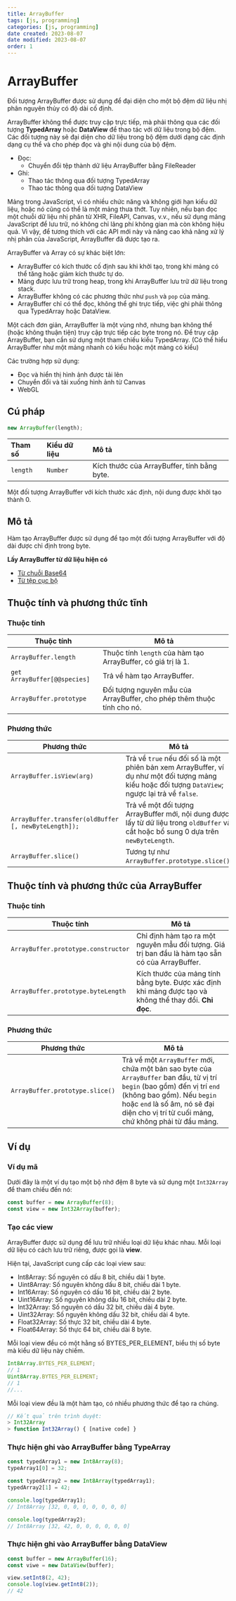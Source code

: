 ```yaml
---
title: ArrayBuffer
tags: [js, programming]
categories: [js, programming]
date created: 2023-08-07
date modified: 2023-08-07
order: 1
---
```


# ArrayBuffer

Đối tượng ArrayBuffer được sử dụng để đại diện cho một bộ đệm dữ liệu nhị phân nguyên thủy có độ dài cố định.

ArrayBuffer không thể được truy cập trực tiếp, mà phải thông qua các đối tượng **TypedArray** hoặc **DataView** để thao tác với dữ liệu trong bộ đệm. Các đối tượng này sẽ đại diện cho dữ liệu trong bộ đệm dưới dạng các định dạng cụ thể và cho phép đọc và ghi nội dung của bộ đệm.

- Đọc:
  - Chuyển đổi tệp thành dữ liệu ArrayBuffer bằng FileReader
- Ghi:
  - Thao tác thông qua đối tượng TypedArray
  - Thao tác thông qua đối tượng DataView

Mảng trong JavaScript, vì có nhiều chức năng và không giới hạn kiểu dữ liệu, hoặc nó cũng có thể là một mảng thưa thớt. Tuy nhiên, nếu bạn đọc một chuỗi dữ liệu nhị phân từ XHR, FileAPI, Canvas, v.v., nếu sử dụng mảng JavaScript để lưu trữ, nó không chỉ lãng phí không gian mà còn không hiệu quả. Vì vậy, để tương thích với các API mới này và nâng cao khả năng xử lý nhị phân của JavaScript, ArrayBuffer đã được tạo ra.

ArrayBuffer và Array có sự khác biệt lớn:

- ArrayBuffer có kích thước cố định sau khi khởi tạo, trong khi mảng có thể tăng hoặc giảm kích thước tự do.
- Mảng được lưu trữ trong heap, trong khi ArrayBuffer lưu trữ dữ liệu trong stack.
- ArrayBuffer không có các phương thức như `push` và `pop` của mảng.
- ArrayBuffer chỉ có thể đọc, không thể ghi trực tiếp, việc ghi phải thông qua TypedArray hoặc DataView.

Một cách đơn giản, ArrayBuffer là một vùng nhớ, nhưng bạn không thể (hoặc không thuận tiện) truy cập trực tiếp các byte trong nó. Để truy cập ArrayBuffer, bạn cần sử dụng một tham chiếu kiểu TypedArray. (Có thể hiểu ArrayBuffer như một mảng nhanh có kiểu hoặc một mảng có kiểu)

Các trường hợp sử dụng:

- Đọc và hiển thị hình ảnh được tải lên
- Chuyển đổi và tải xuống hình ảnh từ Canvas
- WebGL

## Cú pháp

```js
new ArrayBuffer(length);
```

| Tham số   | Kiểu dữ liệu | Mô tả                                      |
| :-------- | :---------- | :---------------------------------------- |
| `length`  | `Number`    | Kích thước của ArrayBuffer, tính bằng byte. |

Một đối tượng ArrayBuffer với kích thước xác định, nội dung được khởi tạo thành 0.

## Mô tả

Hàm tạo ArrayBuffer được sử dụng để tạo một đối tượng ArrayBuffer với độ dài được chỉ định trong byte.

**Lấy ArrayBuffer từ dữ liệu hiện có**

- [Từ chuỗi Base64](https://developer.mozilla.org/en-US/docs/Web/API/WindowBase64/Base64_encoding_and_decoding#Appendix.3A_Decode_a_Base64_string_to_Uint8Array_or_ArrayBuffer)
- [Từ tệp cục bộ](<https://developer.mozilla.org/en-US/docs/Web/API/FileReader#readAsArrayBuffer()>)

## Thuộc tính và phương thức tĩnh

### Thuộc tính

| Thuộc tính                       | Mô tả                                                                 |
| -------------------------------- | -------------------------------------------------------------------- |
| `ArrayBuffer.length`             | Thuộc tính `length` của hàm tạo ArrayBuffer, có giá trị là 1.          |
| `get ArrayBuffer[@@species]`    | Trả về hàm tạo ArrayBuffer.                                          |
| `ArrayBuffer.prototype`          | Đối tượng nguyên mẫu của ArrayBuffer, cho phép thêm thuộc tính cho nó. |

### Phương thức

| Phương thức                                         | Mô tả                                                                                                                  |
| -------------------------------------------------- | --------------------------------------------------------------------------------------------------------------------- |
| `ArrayBuffer.isView(arg)`                           | Trả về `true` nếu đối số là một phiên bản xem ArrayBuffer, ví dụ như một đối tượng mảng kiểu hoặc đối tượng `DataView`; ngược lại trả về `false`. |
| `ArrayBuffer.transfer(oldBuffer [, newByteLength]);` | Trả về một đối tượng ArrayBuffer mới, nội dung được lấy từ dữ liệu trong `oldBuffer` và cắt hoặc bổ sung 0 dựa trên `newByteLength`. |
| `ArrayBuffer.slice()`                               | Tương tự như `ArrayBuffer.prototype.slice()`.                                                                         |

## Thuộc tính và phương thức của ArrayBuffer

### Thuộc tính

| Thuộc tính                         | Mô tả                                                                                     |
| ---------------------------------- | ---------------------------------------------------------------------------------------- |
| `ArrayBuffer.prototype.constructor` | Chỉ định hàm tạo ra một nguyên mẫu đối tượng. Giá trị ban đầu là hàm tạo sẵn có của ArrayBuffer. |
| `ArrayBuffer.prototype.byteLength`  | Kích thước của mảng tính bằng byte. Được xác định khi mảng được tạo và không thể thay đổi. **Chỉ đọc**.       |

### Phương thức

| Phương thức                       | Mô tả                                                                                                                                                                                                 |
| -------------------------------- | ---------------------------------------------------------------------------------------------------------------------------------------------------------------------------------------------------- |
| `ArrayBuffer.prototype.slice()` | Trả về một `ArrayBuffer` mới, chứa một bản sao byte của `ArrayBuffer` ban đầu, từ vị trí `begin` (bao gồm) đến vị trí `end` (không bao gồm). Nếu `begin` hoặc `end` là số âm, nó sẽ đại diện cho vị trí từ cuối mảng, chứ không phải từ đầu mảng. |

## Ví dụ

### Ví dụ mã

Dưới đây là một ví dụ tạo một bộ nhớ đệm 8 byte và sử dụng một `Int32Array` để tham chiếu đến nó:

```js
const buffer = new ArrayBuffer(8);
const view = new Int32Array(buffer);
```

### Tạo các view

ArrayBuffer được sử dụng để lưu trữ nhiều loại dữ liệu khác nhau. Mỗi loại dữ liệu có cách lưu trữ riêng, được gọi là **view**.

Hiện tại, JavaScript cung cấp các loại view sau:

- Int8Array: Số nguyên có dấu 8 bit, chiều dài 1 byte.
- Uint8Array: Số nguyên không dấu 8 bit, chiều dài 1 byte.
- Int16Array: Số nguyên có dấu 16 bit, chiều dài 2 byte.
- Uint16Array: Số nguyên không dấu 16 bit, chiều dài 2 byte.
- Int32Array: Số nguyên có dấu 32 bit, chiều dài 4 byte.
- Uint32Array: Số nguyên không dấu 32 bit, chiều dài 4 byte.
- Float32Array: Số thực 32 bit, chiều dài 4 byte.
- Float64Array: Số thực 64 bit, chiều dài 8 byte.

Mỗi loại view đều có một hằng số BYTES_PER_ELEMENT, biểu thị số byte mà kiểu dữ liệu này chiếm.

```js
Int8Array.BYTES_PER_ELEMENT;
// 1
Uint8Array.BYTES_PER_ELEMENT;
// 1
//...
```

Mỗi loại view đều là một hàm tạo, có nhiều phương thức để tạo ra chúng.

```js
// Kết quả trên trình duyệt:
> Int32Array
> function Int32Array() { [native code] }
```

### Thực hiện ghi vào ArrayBuffer bằng TypeArray

```js
const typedArray1 = new Int8Array(8);
typeArray1[0] = 32;

const typedArray2 = new Int8Array(typedArray1);
typedArray2[1] = 42;

console.log(typedArray1);
// Int8Array [32, 0, 0, 0, 0, 0, 0, 0]

console.log(typedArray2);
// Int8Array [32, 42, 0, 0, 0, 0, 0, 0]
```

### Thực hiện ghi vào ArrayBuffer bằng DataView

```js
const buffer = new ArrayBuffer(16);
const viwe = new DataView(buffer);

view.setInt8(2, 42);
console.log(view.getInt8(2));
// 42
```
